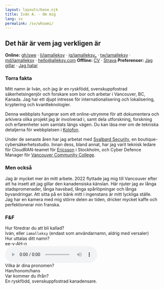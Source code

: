 ```yaml
---
layout: layouts/base.njk
title: Iván A. - Om mig
lang: sv
permalink: /sv/whoami/
---
```


## Det här är vem jag verkligen är

**Online:** [gh/swe](https://github.com/swe) · [li/iamalleksy](https://linkedin.com/in/iamalleksy) · [ig/iamalleksy_](https://instagram.com/iamalleksy_) · [tw/iamalleksy](https://x.com/iamalleksy) · [md/iamalleksy](https://mastodon.social/@iamalleksy) · [hello@alleksy.com](mailto:hello@alleksy.com)
**Offline:** [CV](https://i.alleksy.com/docs/work/resume_ivan-aleksandrov.pdf) · [Strava](https://www.strava.com/athletes/10659571)
**Preferenser:** [Jag gillar](/sv/use/) · [Jag hatar](/sv/hate/)

### Torra fakta

Mitt namn är Iván, och jag är en ryskfödd, svenskuppfostrad säkerhetsingenjör och forskare som bor och arbetar i Vancouver, BC, Kanada. Jag har ett djupt intresse för internationalisering och lokalisering, kryptering och kvantteknologier.

Denna webbplats fungerar som ett online-utrymme för att dokumentera och arkivera olika projekt jag är involverad i, samt dela utforskning, forskning och erfarenheter som samlats längs vägen. Du kan läsa mer om de tekniska detaljerna för webbplatsen i [Kolofon](/sv/colophon/).

Under de senaste åren har jag arbetat med [Svalbard Security](https://svalbard.ca/), en boutique-cybersäkerhetsstudio. Innan dess, bland annat, har jag varit teknisk ledare för CloudRAN-teamet för [Ericsson](https://ericsson.com) i Stockholm, och Cyber Defence Manager för [Vancouver Community College](https://vcc.ca/).

### Men också

Jag är mycket mer än mitt arbete. 2022 flyttade jag mig till Vancouver efter att ha insett att jag gillar den kanadensiska känslan. Här njuter jag av långa stadspromenader, långa havsbad, långa spårlöpningar och långa byvandringar. Att sitta på en bänk mitt i ingenstans är mitt lyckliga ställe. Jag har en kamera med mig större delen av tiden, dricker mycket kaffe och perfektionerar min franska.

### F&F

<div class="qa-item">
<span class="qa-question">Hur föredrar du att bli kallad?</span>
<div class="qa-answer">Iván, eller <code>iamalleksy</code> (endast som användarnamn, aldrig med versaler)</div>
</div>

<div class="qa-item">
<span class="qa-question">Hur uttalas ditt namn?</span>
<div class="qa-answer">
<div class="pronunciation-section">
<span class="phonetic-transcription">ee-v-AH-n</span>
<div class="pronunciation-player">
<audio controls preload="metadata" class="pronunciation-audio">
<source src="/assets/audio/pronunciation.m4a" type="audio/mp4">
Din webbläsare stöder inte ljudelementet.
</audio>
</div>
</div>
</div>

<div class="qa-item">
<span class="qa-question">Vilka är dina pronomen?</span>
<div class="qa-answer">Han/honom/hans</div>
</div>

<div class="qa-item">
<span class="qa-question">Var kommer du ifrån?</span>
<div class="qa-answer">En ryskfödd, svenskuppfostrad kanadensare.</div>
</div> 